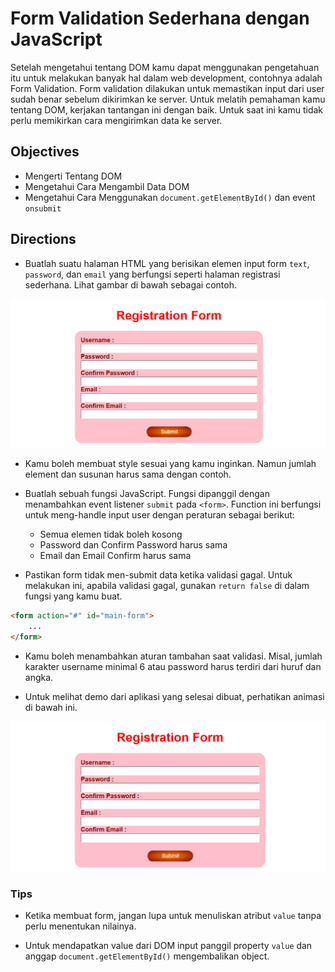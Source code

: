 # Form Validation Sederhana dengan JavaScript

Setelah mengetahui tentang DOM kamu dapat menggunakan pengetahuan itu untuk melakukan banyak hal dalam web development, contohnya adalah Form Validation. Form validation dilakukan untuk memastikan input dari user sudah benar sebelum dikirimkan ke server. Untuk melatih pemahaman kamu tentang DOM, kerjakan tantangan ini dengan baik. Untuk saat ini kamu tidak perlu memikirkan cara mengirimkan data ke server.

## Objectives

- Mengerti Tentang DOM
- Mengetahui Cara Mengambil Data DOM
- Mengetahui Cara Menggunakan `document.getElementById()` dan event `onsubmit`

## Directions

- Buatlah suatu halaman HTML yang berisikan elemen input form `text`, `password`, dan `email` yang berfungsi seperti halaman registrasi sederhana. Lihat gambar di bawah sebagai contoh.

![Contoh Halaman](assets/anchor-vanilla-js-guide.png)

- Kamu boleh membuat style sesuai yang kamu inginkan. Namun jumlah element dan susunan harus sama dengan contoh.

- Buatlah sebuah fungsi JavaScript. Fungsi dipanggil dengan menambahkan event listener `submit` pada `<form>`. Function ini berfungsi untuk meng-handle input user dengan peraturan sebagai berikut:
    - Semua elemen tidak boleh kosong
    - Password dan Confirm Password harus sama
    - Email dan Email Confirm harus sama

- Pastikan form tidak men-submit data ketika validasi gagal. Untuk melakukan ini, apabila validasi gagal, gunakan `return false` di dalam fungsi yang kamu buat.

```HTML
<form action="#" id="main-form">
    ...
</form>
```

- Kamu boleh menambahkan aturan tambahan saat validasi. Misal, jumlah karakter username minimal 6 atau password harus terdiri dari huruf dan angka.

- Untuk melihat demo dari aplikasi yang selesai dibuat, perhatikan animasi di bawah ini.

![challenge-vanilla-demo.gif](assets/challenge-vanilla-demo.gif)

### Tips

- Ketika membuat form, jangan lupa untuk menuliskan atribut `value` tanpa perlu menentukan nilainya.

- Untuk mendapatkan value dari DOM input panggil property `value` dan anggap `document.getElementById()` mengembalikan object.

